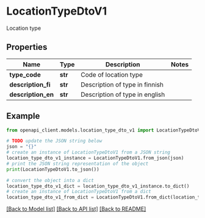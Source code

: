 # LocationTypeDtoV1

Location type

## Properties

Name | Type | Description | Notes
------------ | ------------- | ------------- | -------------
**type_code** | **str** | Code of location type | 
**description_fi** | **str** | Description of type in finnish | 
**description_en** | **str** | Description of type in english | 

## Example

```python
from openapi_client.models.location_type_dto_v1 import LocationTypeDtoV1

# TODO update the JSON string below
json = "{}"
# create an instance of LocationTypeDtoV1 from a JSON string
location_type_dto_v1_instance = LocationTypeDtoV1.from_json(json)
# print the JSON string representation of the object
print(LocationTypeDtoV1.to_json())

# convert the object into a dict
location_type_dto_v1_dict = location_type_dto_v1_instance.to_dict()
# create an instance of LocationTypeDtoV1 from a dict
location_type_dto_v1_from_dict = LocationTypeDtoV1.from_dict(location_type_dto_v1_dict)
```
[[Back to Model list]](../README.md#documentation-for-models) [[Back to API list]](../README.md#documentation-for-api-endpoints) [[Back to README]](../README.md)



